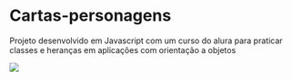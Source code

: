 <p align="center">

# Cartas-personagens
 
<p>Projeto desenvolvido em Javascript com um curso do alura para praticar classes e heranças em aplicações com orientação a objetos</p>

<img src="./cartaspersonagens/gif.gif">